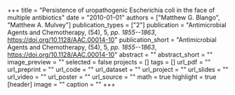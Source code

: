 +++
title = "Persistence of uropathogenic Escherichia coli in the face of multiple antibiotics"
date = "2010-01-01"
authors = ["Matthew G. Blango", "Matthew A. Mulvey"]
publication_types = ["2"]
publication = "Antimicrobial Agents and Chemotherapy, (54), 5, _pp. 1855--1863_, https://doi.org/10.1128/AAC.00014-10"
publication_short = "Antimicrobial Agents and Chemotherapy, (54), 5, _pp. 1855--1863_, https://doi.org/10.1128/AAC.00014-10"
abstract = ""
abstract_short = ""
image_preview = ""
selected = false
projects = []
tags = []
url_pdf = ""
url_preprint = ""
url_code = ""
url_dataset = ""
url_project = ""
url_slides = ""
url_video = ""
url_poster = ""
url_source = ""
math = true
highlight = true
[header]
image = ""
caption = ""
+++
